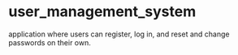 # user_management_system
 application where users can register, log in, and reset and change passwords on their own.
